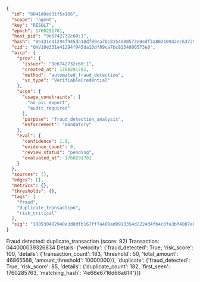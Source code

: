 ```json
{
  "id": "8041d8ed31f5e106",
  "scope": "agent",
  "key": "RESULT",
  "epoch": 1760291781,
  "host_pid": "9e6742732c60:1",
  "hash": "0e331e41294f945da10df89ca7bc8154d00573e0edf3a80210942ec63729b23b",
  "cid": "QmV10e331e41294f945da10df89ca7bc8154d00573e0",
  "aicp": {
    "prov": {
      "issuer": "9e6742732c60:1",
      "created_at": 1760291781,
      "method": "automated_fraud_detection",
      "vc_type": "VerifiableCredential"
    },
    "ucon": {
      "usage_constraints": [
        "no_pii_export",
        "audit_required"
      ],
      "purpose": "fraud_detection_analysis",
      "enforcement": "mandatory"
    },
    "eval": {
      "confidence": 1.0,
      "evidence_count": 0,
      "review_status": "pending",
      "evaluated_at": 1760291781
    }
  },
  "sources": [],
  "edges": [],
  "metrics": {},
  "thresholds": {},
  "tags": [
    "fraud",
    "duplicate_transaction",
    "risk_critical"
  ],
  "sig": "100930482948e3d8dfb167ff7a489ad0913354d2224d4fb4c0fa3bf4807e0d30"
}
```

Fraud detected: duplicate_transaction (score: 92)
Transaction: 044000039326834
Details: {'velocity': {'fraud_detected': True, 'risk_score': 100, 'details': {'transaction_count': 183, 'threshold': 50, 'total_amount': 46865568, 'amount_threshold': 10000000}}, 'duplicate': {'fraud_detected': True, 'risk_score': 85, 'details': {'duplicate_count': 182, 'first_seen': 1760285763, 'matching_hash': '4e66e6716d66a614'}}}